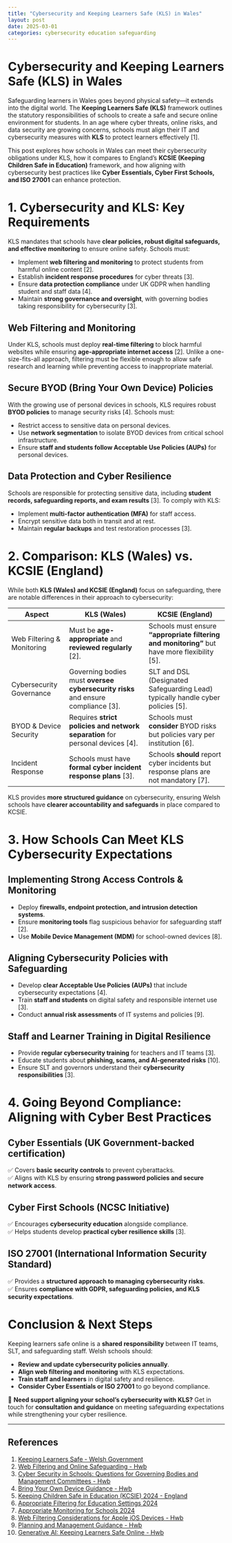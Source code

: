 ```yaml
---
title: "Cybersecurity and Keeping Learners Safe (KLS) in Wales"
layout: post
date: 2025-03-01
categories: cybersecurity education safeguarding
---
```


# Cybersecurity and Keeping Learners Safe (KLS) in Wales

Safeguarding learners in Wales goes beyond physical safety—it extends into the digital world. The **Keeping Learners Safe (KLS)** framework outlines the statutory responsibilities of schools to create a safe and secure online environment for students. In an age where cyber threats, online risks, and data security are growing concerns, schools must align their IT and cybersecurity measures with **KLS** to protect learners effectively [1].

This post explores how schools in Wales can meet their cybersecurity obligations under KLS, how it compares to England’s **KCSIE (Keeping Children Safe in Education)** framework, and how aligning with cybersecurity best practices like **Cyber Essentials, Cyber First Schools, and ISO 27001** can enhance protection.

# 1. Cybersecurity and KLS: Key Requirements

KLS mandates that schools have **clear policies, robust digital safeguards, and effective monitoring** to ensure online safety. Schools must:

- Implement **web filtering and monitoring** to protect students from harmful online content [2].
- Establish **incident response procedures** for cyber threats [3].
- Ensure **data protection compliance** under UK GDPR when handling student and staff data [4].
- Maintain **strong governance and oversight**, with governing bodies taking responsibility for cybersecurity [3].

## Web Filtering and Monitoring
Under KLS, schools must deploy **real-time filtering** to block harmful websites while ensuring **age-appropriate internet access** [2]. Unlike a one-size-fits-all approach, filtering must be flexible enough to allow safe research and learning while preventing access to inappropriate material.

## Secure BYOD (Bring Your Own Device) Policies
With the growing use of personal devices in schools, KLS requires robust **BYOD policies** to manage security risks [4]. Schools must:
- Restrict access to sensitive data on personal devices.
- Use **network segmentation** to isolate BYOD devices from critical school infrastructure.
- Ensure **staff and students follow Acceptable Use Policies (AUPs)** for personal devices.

## Data Protection and Cyber Resilience
Schools are responsible for protecting sensitive data, including **student records, safeguarding reports, and exam results** [3]. To comply with KLS:
- Implement **multi-factor authentication (MFA)** for staff access.
- Encrypt sensitive data both in transit and at rest.
- Maintain **regular backups** and test restoration processes [3].

# 2. Comparison: KLS (Wales) vs. KCSIE (England)

While both **KLS (Wales) and KCSIE (England)** focus on safeguarding, there are notable differences in their approach to cybersecurity:

| **Aspect**              | **KLS (Wales)** | **KCSIE (England)** |
|------------------------|----------------|----------------|
| Web Filtering & Monitoring | Must be **age-appropriate** and **reviewed regularly** [2]. | Schools must ensure **“appropriate filtering and monitoring”** but have more flexibility [5]. |
| Cybersecurity Governance | Governing bodies must **oversee cybersecurity risks** and ensure compliance [3]. | SLT and DSL (Designated Safeguarding Lead) typically handle cyber policies [5]. |
| BYOD & Device Security | Requires **strict policies and network separation** for personal devices [4]. | Schools must **consider** BYOD risks but policies vary per institution [6]. |
| Incident Response | Schools must have **formal cyber incident response plans** [3]. | Schools **should** report cyber incidents but response plans are not mandatory [7]. |

KLS provides **more structured guidance** on cybersecurity, ensuring Welsh schools have **clearer accountability and safeguards** in place compared to KCSIE.

# 3. How Schools Can Meet KLS Cybersecurity Expectations

## Implementing Strong Access Controls & Monitoring
- Deploy **firewalls, endpoint protection, and intrusion detection systems**.
- Ensure **monitoring tools** flag suspicious behavior for safeguarding staff [2].
- Use **Mobile Device Management (MDM)** for school-owned devices [8].

## Aligning Cybersecurity Policies with Safeguarding
- Develop **clear Acceptable Use Policies (AUPs)** that include cybersecurity expectations [4].
- Train **staff and students** on digital safety and responsible internet use [3].
- Conduct **annual risk assessments** of IT systems and policies [9].

## Staff and Learner Training in Digital Resilience
- Provide **regular cybersecurity training** for teachers and IT teams [3].
- Educate students about **phishing, scams, and AI-generated risks** [10].
- Ensure SLT and governors understand their **cybersecurity responsibilities** [3].

# 4. Going Beyond Compliance: Aligning with Cyber Best Practices

## Cyber Essentials (UK Government-backed certification)
✅ Covers **basic security controls** to prevent cyberattacks.  
✅ Aligns with KLS by ensuring **strong password policies and secure network access**.  

## Cyber First Schools (NCSC Initiative)
✅ Encourages **cybersecurity education** alongside compliance.  
✅ Helps students develop **practical cyber resilience skills** [3].  

## ISO 27001 (International Information Security Standard)
✅ Provides a **structured approach to managing cybersecurity risks**.  
✅ Ensures **compliance with GDPR, safeguarding policies, and KLS security expectations**.  

# Conclusion & Next Steps

Keeping learners safe online is a **shared responsibility** between IT teams, SLT, and safeguarding staff. Welsh schools should:
- **Review and update cybersecurity policies annually**.
- **Align web filtering and monitoring** with KLS expectations.
- **Train staff and learners** in digital safety and resilience.
- **Consider Cyber Essentials or ISO 27001** to go beyond compliance.

📩 **Need support aligning your school’s cybersecurity with KLS?** Get in touch for **consultation and guidance** on meeting safeguarding expectations while strengthening your cyber resilience.

---

## References
1. [Keeping Learners Safe - Welsh Government](https://gov.wales/keeping-learners-safe)
2. [Web Filtering and Online Safeguarding - Hwb](https://hwb.gov.wales/support-centre/education-digital-standards/web-filtering-and-online-safeguarding/)
3. [Cyber Security in Schools: Questions for Governing Bodies and Management Committees - Hwb](https://hwb.gov.wales/keeping-safe-online/welsh-government-guidance/cyber-security-in-schools-questions-for-governing-bodies-and-management-committees/)
4. [Bring Your Own Device Guidance - Hwb](https://hwb.gov.wales/support-centre/education-digital-standards/bring-your-own-device-guidance/)
5. [Keeping Children Safe in Education (KCSIE) 2024 - England](https://www.gov.uk/government/publications/keeping-children-safe-in-education--2)
6. [Appropriate Filtering for Education Settings 2024](https://swgfl.org.uk/online-safety/appropriate-filtering/)
7. [Appropriate Monitoring for Schools 2024](https://swgfl.org.uk/online-safety/appropriate-monitoring/)
8. [Web Filtering Considerations for Apple iOS Devices - Hwb](https://hwb.gov.wales/support-centre/education-digital-standards/web-filtering-considerations-for-apple-ios-devices/)
9. [Planning and Management Guidance - Hwb](https://hwb.gov.wales/support-centre/education-digital-standards/planning-and-management-guidance/)
10. [Generative AI: Keeping Learners Safe Online - Hwb](https://hwb.gov.wales/keeping-safe-online/generative-ai/)
